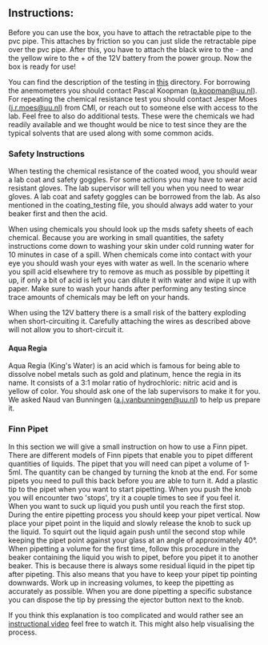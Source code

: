 ## Instructions:
Before you can use the box, you have to attach the retractable pipe to the pvc pipe.
This attaches by friction so you can just slide the retractable pipe over the pvc pipe.
After this, you have to attach the black wire to the - and the yellow wire to the + of the 12V battery from the power group.
Now the box is ready for use!

You can find the description of the testing in [this](https://git.science.uu.nl/ued2020/experiment-design-2020/-/tree/master/projects/SamplePreparationModule_by_Roos_and_Jesse/Testing) directory.
For borrowing the anemometers you should contact Pascal Koopman (p.koopman@uu.nl).
For repeating the chemical resistance test you should contact Jesper Moes (j.r.moes@uu.nl) from CMI, or reach out to someone else with access to the lab. Feel free to also do additional tests. These were the chemicals we had readily available and we thought would be nice to test since they are the typical solvents that are used along with some common acids. 

### Safety Instructions
When testing the chemical resistance of the coated wood, you should wear a lab coat and safety goggles. For some actions you may have to wear acid resistant gloves. The lab supervisor will tell you when you need to wear gloves. A lab coat and safety goggles can be borrowed from the lab. As also mentioned in the coating_testing file, you should always add water to your beaker first and then the acid.

When using chemicals you should look up the msds safety sheets of each chemical. Because you are working in small quantities, the safety instructions come down to washing your skin under cold running water for 10 minutes in case of a spill. When chemicals come into contact with your eye you should wash your eyes with water as well.
In the scenario where you spill acid elsewhere try to remove as much as possible by pipetting it up, if only a bit of acid is left you can dilute it with water and wipe it up with paper.
Make sure to wash your hands after performing any testing since trace amounts of chemicals may be left on your hands. 

When using the 12V battery there is a small risk of the battery exploding when short-circuiting it. Carefully attaching the wires as described above will not allow you to short-circuit it.

#### Aqua Regia
Aqua Regia (King's Water) is an acid which is famous for being able to dissolve nobel metals such as gold and platinum, hence the regia in its name. It consists of a 3:1 molar ratio of hydrochloric: nitric acid and is yellow of color. You should ask one of the lab supervisors to make it for you. We asked Naud van Bunningen (a.j.vanbunningen@uu.nl) to help us prepare it.

### Finn Pipet
In this section we will give a small instruction on how to use a Finn pipet. There are different models of Finn pipets that enable you to pipet different quantities of liquids. The pipet that you will need can pipet a volume of 1-5ml. The quantity can be changed by turning the knob at the end. For some pipets you need to pull this back before you are able to turn it. Add a plastic tip to the pipet when you want to start pipetting. When you push the knob you will encounter two 'stops', try it a couple times to see if you feel it. When you want to suck up liquid you push until you reach the first stop. During the entire pipetting process you should keep your pipet vertical. Now place your pipet point in the liquid and slowly release the knob to suck up the liquid. To squirt out the liquid again push until the second stop while keeping the pipet point against your glass at an angle of approximately 40°. When pipetting a volume for the first time, follow this procedure in the beaker containing the liquid you wish to pipet, before you pipet it to another beaker. This is because there is always some residual liquid in the pipet tip after pipeting. This also means that you have to keep your pipet tip pointing downwards. Work up in increasing volumes, to keep the pipetting as accurately as possible. When you are done pipetting a specific substance you can dispose the tip by pressing the ejector button next to the knob. 

If you think this explanation is too complicated and would rather see an [instructional video](https://www.youtube.com/watch?v=QGX490kuKjg) feel free to watch it. This might also help visualising the process.

